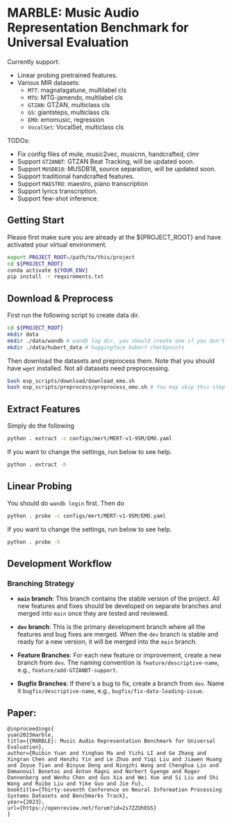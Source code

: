 # MARBLE: Music Audio Representation Benchmark for Universal Evaluation

Currently support:
- Linear probing pretrained features.
- Various MIR datasets:
  - `MTT`: magnatagatune, multilabel cls
  - `MTG`: MTG-jamendo, multilabel cls
  - `GTZAN`: GTZAN, multiclass cls
  - `GS`: giantsteps, multiclass cls 
  - `EMO`: emomusic, regression
  - `VocalSet`: VocalSet, multiclass cls

TODOs:
- Fix config files of mule, music2vec, musicnn, handcrafted, clmr
- Support `GTZANBT`: GTZAN Beat Tracking, will be updated soon.
- Support `MUSDB18`: MUSDB18, source separation, will be updated soon.
- Support traditional handcrafted features.
- Support `MAESTRO`: maestro, piano transcription
- Support lyrics transcription.
- Support few-shot inference.

## Getting Start
Please first make sure you are already at the ${PROJECT_ROOT} and have activated your virtual environment.
```bash
export PROJECT_ROOT=/path/to/this/project
cd ${PROJECT_ROOT}
conda activate ${YOUR_ENV}
pip install -r requirements.txt
```

## Download & Preprocess
First run the following script to create data dir.
```bash
cd ${PROJECT_ROOT}
mkdir data
mkdir ./data/wandb # wandb log dir, you should create one if you don't have WANDB_LOG_DIR
mkdir ./data/hubert_data # huggingface hubert checkpoints
```
Then download the datasets and preprocess them. Note that you should have `wget` installed. Not all datasets need preprocessing.
```bash
bash exp_scripts/download/download_emo.sh
bash exp_scripts/preprocess/preprocess_emo.sh # You may skip this step for some datasets.
```


## Extract Features 
Simply do the following
```bash
python . extract -c configs/mert/MERT-v1-95M/EMO.yaml
```
If you want to change the settings, run below to see help.
```bash
python . extract -h
```

## Linear Probing
You should do `wandb login` first. Then do
```bash
python . probe -c configs/mert/MERT-v1-95M/EMO.yaml
```
If you want to change the settings, run below to see help.
```bash
python . probe -h
```

## Development Workflow

### Branching Strategy
- **`main` branch**: This branch contains the stable version of the project. All new features and fixes should be developed on separate branches and merged into `main` once they are tested and reviewed.
  
- **`dev` branch**: This is the primary development branch where all the features and bug fixes are merged. When the `dev` branch is stable and ready for a new version, it will be merged into the `main` branch.

- **Feature Branches**: For each new feature or improvement, create a new branch from `dev`. The naming convention is `feature/descriptive-name`, e.g., `feature/add-GTZANBT-support`.

- **Bugfix Branches**: If there's a bug to fix, create a branch from `dev`. Name it `bugfix/descriptive-name`, e.g., `bugfix/fix-data-loading-issue`.

## Paper:
```code
@inproceedings{
yuan2023marble,
title={{MARBLE}: Music Audio Representation Benchmark for Universal Evaluation},
author={Ruibin Yuan and Yinghao Ma and Yizhi LI and Ge Zhang and Xingran Chen and Hanzhi Yin and Le Zhuo and Yiqi Liu and Jiawen Huang and Zeyue Tian and Binyue Deng and Ningzhi Wang and Chenghua Lin and Emmanouil Benetos and Anton Ragni and Norbert Gyenge and Roger Dannenberg and Wenhu Chen and Gus Xia and Wei Xue and Si Liu and Shi Wang and Ruibo Liu and Yike Guo and Jie Fu},
booktitle={Thirty-seventh Conference on Neural Information Processing Systems Datasets and Benchmarks Track},
year={2023},
url={https://openreview.net/forum?id=2s7ZZUhEGS}
}
```
